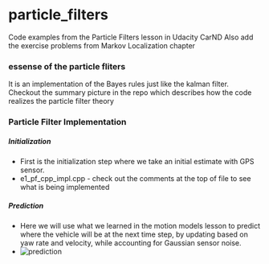 # particle_filters
Code examples from the Particle Filters lesson in Udacity CarND
Also add the exercise problems from Markov Localization chapter

### essense of the particle fliters 
It is an implementation of the Bayes rules just like the kalman filter. 
Checkout the summary picture in the repo which describes how the code realizes the particle filter theory 

### Particle Filter Implementation
##### Initialization
 - First is the initialization step where we take an initial estimate with GPS sensor.
 - e1_pf_cpp_impl.cpp - check out the comments at the top of file to see what is being implemented
##### Prediction
 - Here we will use what we learned in the motion models lesson to predict where the vehicle will be at the next time step, by updating based on yaw rate and velocity, while accounting for Gaussian sensor noise.
 - ![prediction](/particle_filters/prediction.png)
